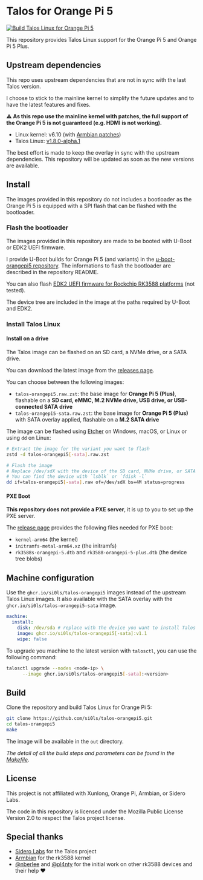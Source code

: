 # Talos for Orange Pi 5

[![Build Talos Linux for Orange Pi 5](https://github.com/si0ls/talos-orangepi5/actions/workflows/build-talos-opi5.yaml/badge.svg)](https://github.com/si0ls/talos-orangepi5/actions/workflows/build-talos-opi5.yaml)

This repository provides Talos Linux support for the Orange Pi 5 and Orange Pi 5 Plus.

## Upstream dependencies

This repo uses upstream dependencies that are not in sync with the last Talos version.

I choose to stick to the mainline kernel to simplify the future updates and to have the latest features and fixes.

**⚠️ As this repo use the mainline kernel with patches, the full support of the Orange Pi 5 is not guaranteed (e.g. HDMI is not working).**

- Linux kernel: v6.10 (with [Armbian patches](https://github.com/armbian/build/tree/main/patch/kernel/archive/rockchip-rk3588-6.10))
- Talos Linux: [v1.8.0-alpha.1](https://github.com/siderolabs/talos/tree/v1.8.0-alpha.1)

The best effort is made to keep the overlay in sync with the upstream dependencies.
This repository will be updated as soon as the new versions are available.

## Install

The images provided in this repository do not includes a bootloader as the Orange Pi 5 is equipped with a SPI flash that can be flashed with the bootloader.

### Flash the bootloader

The images provided in this repository are made to be booted with U-Boot or EDK2 UEFI firmware.

I provide U-Boot builds for Orange Pi 5 (and variants) in the [u-boot-orangepi5 repository](https://github.com/si0ls/u-boot-orangepi5).
The informations to flash the bootloader are described in the repository README.

You can also flash [EDK2 UEFI firmware for Rockchip RK3588 platforms](https://github.com/edk2-porting/edk2-rk3588) (not tested).

The device tree are included in the image at the paths required by U-Boot and EDK2.

### Install Talos Linux

#### Install on a drive

The Talos image can be flashed on an SD card, a NVMe drive, or a SATA drive.

You can download the latest image from the [releases page](https://github.com/si0ls/talos-orangepi5/releases).

You can choose between the following images:
- `talos-orangepi5.raw.zst`: the base image for **Orange Pi 5 (Plus)**, flashable on a **SD card, eMMC, M.2 NVMe drive, USB drive, or USB-connected SATA drive**
- `talos-orangepi5-sata.raw.zst`: the base image for **Orange Pi 5 (Plus)** with SATA overlay applied, flashable on a **M.2 SATA drive**

The image can be flashed using [Etcher](https://www.balena.io/etcher/) on Windows, macOS, or Linux or using `dd` on Linux:

```bash
# Extract the image for the variant you want to flash
zstd -d talos-orangepi5[-sata].raw.zst

# Flash the image
# Replace /dev/sdX with the device of the SD card, NVMe drive, or SATA drive
# You can find the device with `lsblk` or `fdisk -l`
dd if=talos-orangepi5[-sata].raw of=/dev/sdX bs=4M status=progress
```

#### PXE Boot

**This repository does not provide a PXE server**, it is up to you to set up the PXE server.

The [release page](https://github.com/si0ls/talos-orangepi5/releases) provides the following files needed for PXE boot:

- `kernel-arm64` (the kernel)
- `initramfs-metal-arm64.xz` (the initramfs)
- `rk3588s-orangepi-5.dtb` and `rk3588-orangepi-5-plus.dtb` (the device tree blobs)

## Machine configuration

Use the `ghcr.io/si0ls/talos-orangepi5` images instead of the upstream Talos Linux images. It also available with the SATA overlay with the `ghcr.io/si0ls/talos-orangepi5-sata` image.

```yaml
machine:
  install:
    disk: /dev/sda # replace with the device you want to install Talos on
    image: ghcr.io/si0ls/talos-orangepi5[-sata]:v1.1
    wipe: false
```

To upgrade you machine to the latest version with `talosctl`, you can use the following command:

```bash
talosctl upgrade --nodes <node-ip> \
      --image ghcr.io/si0ls/talos-orangepi5[-sata]:<version>
```

## Build

Clone the repository and build Talos Linux for Orange Pi 5:

```bash
git clone https://github.com/si0ls/talos-orangepi5.git
cd talos-orangepi5
make
```

The image will be available in the `out` directory.

_The detail of all the build steps and parameters can be found in the [Makefile](Makefile)._

## License

This project is not affiliated with Xunlong, Orange Pi, Armbian, or Sidero Labs.

The code in this repository is licensed under the Mozilla Public License Version 2.0 to respect the Talos project license.

## Special thanks

- [Sidero Labs](https://www.siderolabs.com/) for the Talos project
- [Armbian](https://www.armbian.com/) for the rk3588 kernel
- [@nberlee](https://github.com/nberlee) and [@pl4nty](https://github.com/pl4nty) for the initial work on other rk3588 devices and their help ❤️
